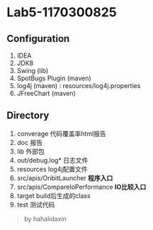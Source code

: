 # Lab5-1170300825

## Configuration
1. IDEA
2. JDK8
3. Swing (lib)
4. SpotBugs Plugin (maven)
5. log4j (maven) : resources/log4j.properties
6. JFreeChart (maven)

## Directory
1. converage 代码覆盖率html报告
1. doc 报告
2. lib 外部包
3. out/debug.log* 日志文件
4. resources log4j配置文件
5. src/apis/OribitLauncher **程序入口**
5. src/apis/CompareIoPerformance **IO比较入口**
5. target build后生成的class
6. test 测试代码

> by hahalidaxin
